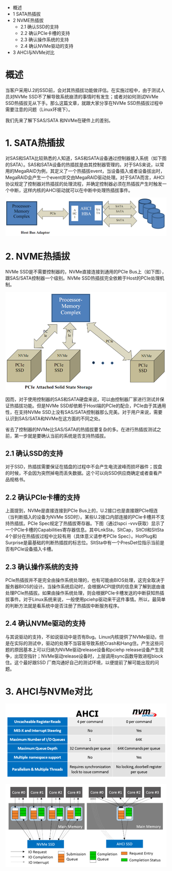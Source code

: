- 概述
- 1 SATA热插拔
- 2 NVME热插拔
    - 2.1 确认SSD的支持
    - 2.2 确认PCIe卡槽的支持
    - 2.3 确认操作系统的支持
    - 2.4 确认NVMe驱动的支持
- 3 AHCI与NVMe对比

# 概述

当客户采用U.2的SSD前，会对其热插拔功能做评估。在实施过程中，由于测试人员对NVMe SSD不了解导致系统崩溃的事情时有发生；或者对如何测试NVMe SSD热插拔无从下手。那么这篇文章，就跟大家分享在NVMe SSD热插拔过程中需要注意的问题（Linux环境下）。

我们先来了解下SAS/SATA 和NVMe在硬件上的差别。

# 1. SATA热插拔

对SAS和SATA比较熟悉的人知道，SAS和SATA设备通过控制器接入系统（如下图的SATA）。SAS和SATA设备的热插拔是由其控制器管理的。对于SAS来说，以常用的MegaRAID为例，其定义了一个热插拔event，当设备插入或者设备拔出时，MegaRAID会产生一个event并交由MegaRAID驱动处理。对于SATA而言，AHCI协议规定了控制器对热插拔的处理流程，并确定控制器必须在热插拔产生时触发一个中断，这样内核的AHCI驱动就可以在中断中处理热插拔事件。

![image](./images/AHCI.png)


# 2. NVME热插拔

NVMe SSD是不需要控制器的，NVMe直接连接到通用的PCIe Bus上（如下图），跟SAS/SATA控制器一个级别。NVMe SSD热插拔完全依赖于Host的PCIe处理机制。

![image](./images/NVMe.png)

因而，对于使用控制器的SAS和SATA硬盘来说，可以由控制器厂家进行测试并保证热插拔功能。但是NVMe SSD却依赖于Host端的PCIe的配合，PCIe由于其通用性，在支持NVMe SSD上没有SAS/SATA控制器那么完美。对于用户来说，需要认识到SAS/SATA和NVMe在这方面的不同之处。

省去了控制器的NVMe比SAS/SATA的热插拔要复杂的多。在进行热插拔测试之前，第一步就是要确认当前的系统是否支持热插拔。

## 2.1 确认SSD的支持

对于SSD，热插拔需要保证在插盘的过程中不会产生电流波峰而损坏器件；拔盘的时候，不会因为突然掉电而丢失数据。这个可以向SSD供应商确定或者查看产品规格书。

## 2.2 确认PCIe卡槽的支持

上面提到，NVMe是直接连接到PCIe Bus上的，U.2接口也是直接跟PCIe相连（当判断插入的设备为NVMe SSD时）。某些U.2接口内部连接的PCIe卡槽并不支持热插拔。PCIe Spec规定了热插拔寄存器。下图（通过lspci -vvv获取）显示了一个PCIe卡槽的Capabilities寄存器信息。其中LnkSta，SltCap，SltCtl和SltSta 4个部分在热插拔过程中比较有用（具体意义请参考PCIe Spec）。HotPlug和Surprise是最基础的判断热插拔的标志位。SltSta中有一个PresDet位指示当前是否有PCIe设备插入卡槽。


## 2.3 确认操作系统的支持

PCIe热插拔并不是完全由操作系统处理的，也有可能由BIOS处理，这完全取决于服务器BIOS的设计。当操作系统启动时，会根据ACPI提供的信息来了解到底由谁处理PCIe热插拔。如果由操作系统处理，则会根据PCIe卡槽发送的中断获知热插拔事件。对于Linux系统来说，一般使用pciehp驱动来干这件事情。所以，最简单的判断方法就是看系统中是否注册了热插拔中断服务程序。


## 2.4 确认NVMe驱动的支持

与其说驱动的支持，不如说驱动中是否有Bug。Linux内核提供了NVMe驱动，但是在实际的测试中，驱动的处理不当容易导致系统Crash和Hang住。产生这些问题的原因基本上可以归纳为NVMe驱动release设备和pciehp release设备产生竞争，出现空指针；NVMe驱动release设备时，上层调用sync函数导致进程block住。这个最好跟SSD 厂商沟通好自己的测试环境，以便提前了解可能出现的问题。


# 3. AHCI与NVMe对比

![image](./images/0x01.png)

![image](./images/0x02.png)